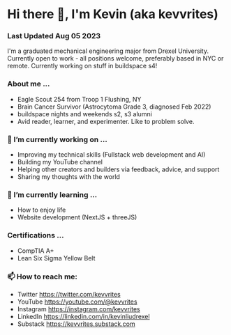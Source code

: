 # Hi there 👋, I'm Kevin (aka kevvrites)
### Last Updated Aug 05 2023

I'm a graduated mechanical engineering major from Drexel University. Currently open to work - all positions welcome, preferably based in NYC or remote. Currently working on stuff in buildspace s4!

### About me ...
- Eagle Scout 254 from Troop 1 Flushing, NY
- Brain Cancer Survivor (Astrocytoma Grade 3, diagnosed Feb 2022)
- buildspace nights and weekends s2, s3 alumni
- Avid reader, learner, and experimenter. Like to problem solve.

### 🔭 I’m currently working on ...
- Improving my technical skills (Fullstack web development and AI)
- Building my YouTube channel
- Helping other creators and builders via feedback, advice, and support
- Sharing my thoughts with the world

### 🌱 I’m currently learning ...
- How to enjoy life
- Website development (NextJS + threeJS)

### Certifications ...
- CompTIA A+
- Lean Six Sigma Yellow Belt

### 📫 How to reach me:
- Twitter https://twitter.com/kevvrites
- YouTube https://youtube.com/@kevvrites
- Instagram https://instagram.com/kevvrites
- LinkedIn https://linkedin.com/in/kevinliudrexel
- Substack https://kevvrites.substack.com
